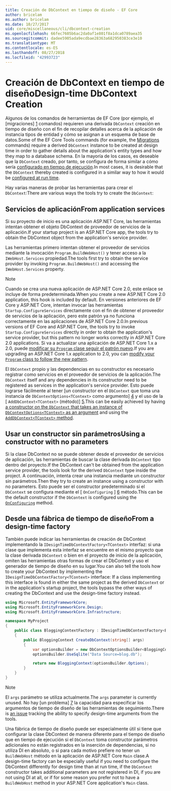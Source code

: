 ```yaml
---
title: Creación de DbContext en tiempo de diseño - EF Core
author: bricelam
ms.author: bricelam
ms.date: 10/27/2017
uid: core/miscellaneous/cli/dbcontext-creation
ms.openlocfilehash: 66fec7605b6ac2da0af1e801f8a1dca0789aea35
ms.sourcegitcommit: dadee5905ada9ecdbae28363a682950383ce3e10
ms.translationtype: MT
ms.contentlocale: es-ES
ms.lasthandoff: 08/27/2018
ms.locfileid: "42993723"
---
```

<a name="design-time-dbcontext-creation"></a><span data-ttu-id="f7e1b-102">Creación de DbContext en tiempo de diseño</span><span class="sxs-lookup"><span data-stu-id="f7e1b-102">Design-time DbContext Creation</span></span>
==============================
<span data-ttu-id="f7e1b-103">Algunos de los comandos de herramientas de EF Core (por ejemplo, el [migraciones] [ 1] comandos) requieren una derivada `DbContext` creación en tiempo de diseño con el fin de recopilar detalles acerca de la aplicación de instancia tipos de entidad y cómo se asignan a un esquema de base de datos.</span><span class="sxs-lookup"><span data-stu-id="f7e1b-103">Some of the EF Core Tools commands (for example, the [Migrations][1] commands) require a derived `DbContext` instance to be created at design time in order to gather details about the application's entity types and how they map to a database schema.</span></span> <span data-ttu-id="f7e1b-104">En la mayoría de los casos, es deseable que la `DbContext` creado, por tanto, se configura de forma similar a cómo sería [configurado en tiempo de ejecución][2].</span><span class="sxs-lookup"><span data-stu-id="f7e1b-104">In most cases, it is desirable that the `DbContext` thereby created is configured in a similar way to how it would be [configured at run time][2].</span></span>

<span data-ttu-id="f7e1b-105">Hay varias maneras de probar las herramientas para crear el `DbContext`:</span><span class="sxs-lookup"><span data-stu-id="f7e1b-105">There are various ways the tools try to create the `DbContext`:</span></span>

<a name="from-application-services"></a><span data-ttu-id="f7e1b-106">Servicios de aplicación</span><span class="sxs-lookup"><span data-stu-id="f7e1b-106">From application services</span></span>
-------------------------
<span data-ttu-id="f7e1b-107">Si su proyecto de inicio es una aplicación ASP.NET Core, las herramientas intentan obtener el objeto DbContext de proveedor de servicios de la aplicación.</span><span class="sxs-lookup"><span data-stu-id="f7e1b-107">If your startup project is an ASP.NET Core app, the tools try to obtain the DbContext object from the application's service provider.</span></span>

<span data-ttu-id="f7e1b-108">Las herramientas primero intentan obtener el proveedor de servicios mediante la invocación `Program.BuildWebHost()` y tener acceso a la `IWebHost.Services` propiedad.</span><span class="sxs-lookup"><span data-stu-id="f7e1b-108">The tools first try to obtain the service provider by invoking `Program.BuildWebHost()` and accessing the `IWebHost.Services` property.</span></span>

> [!NOTE]
> <span data-ttu-id="f7e1b-109">Cuando se crea una nueva aplicación de ASP.NET Core 2.0, este enlace se incluye de forma predeterminada.</span><span class="sxs-lookup"><span data-stu-id="f7e1b-109">When you create a new ASP.NET Core 2.0 application, this hook is included by default.</span></span> <span data-ttu-id="f7e1b-110">En versiones anteriores de EF Core y ASP.NET Core, intentan invocar las herramientas `Startup.ConfigureServices` directamente con el fin de obtener el proveedor de servicios de la aplicación, pero este patrón ya no funciona correctamente en las aplicaciones de ASP.NET Core 2.0.</span><span class="sxs-lookup"><span data-stu-id="f7e1b-110">In previous versions of EF Core and ASP.NET Core, the tools try to invoke `Startup.ConfigureServices` directly in order to obtain the application's service provider, but this pattern no longer works correctly in ASP.NET Core 2.0 applications.</span></span> <span data-ttu-id="f7e1b-111">Si va a actualizar una aplicación de ASP.NET Core 1.x a 2.0, puede [modificar su `Program` clase seguir el patrón nuevo][3].</span><span class="sxs-lookup"><span data-stu-id="f7e1b-111">If you are upgrading an ASP.NET Core 1.x application to 2.0, you can [modify your `Program` class to follow the new pattern][3].</span></span>

<span data-ttu-id="f7e1b-112">El `DbContext` propio y las dependencias en su constructor es necesario registrar como servicios en el proveedor de servicios de la aplicación.</span><span class="sxs-lookup"><span data-stu-id="f7e1b-112">The `DbContext` itself and any dependencies in its constructor need to be registered as services in the application's service provider.</span></span> <span data-ttu-id="f7e1b-113">Esto puede lograrse fácilmente al tener [un constructor en el `DbContext` que toma una instancia de `DbContextOptions<TContext>` como argumento] [ 4] y el uso de la [ `AddDbContext<TContext>` (método)] [5].</span><span class="sxs-lookup"><span data-stu-id="f7e1b-113">This can be easily achieved by having [a constructor on the `DbContext` that takes an instance of `DbContextOptions<TContext>` as an argument][4] and using the [`AddDbContext<TContext>` method][5].</span></span>

<a name="using-a-constructor-with-no-parameters"></a><span data-ttu-id="f7e1b-114">Usar un constructor sin parámetros</span><span class="sxs-lookup"><span data-stu-id="f7e1b-114">Using a constructor with no parameters</span></span>
--------------------------------------
<span data-ttu-id="f7e1b-115">Si la clase DbContext no se puede obtener desde el proveedor de servicios de aplicación, las herramientas de buscar la clase derivada `DbContext` tipo dentro del proyecto.</span><span class="sxs-lookup"><span data-stu-id="f7e1b-115">If the DbContext can't be obtained from the application service provider, the tools look for the derived `DbContext` type inside the project.</span></span> <span data-ttu-id="f7e1b-116">A continuación, intenta crear una instancia mediante un constructor sin parámetros.</span><span class="sxs-lookup"><span data-stu-id="f7e1b-116">Then they try to create an instance using a constructor with no parameters.</span></span> <span data-ttu-id="f7e1b-117">Esto puede ser el constructor predeterminado si el `DbContext` se configura mediante el [ `OnConfiguring` ] [ 6] método.</span><span class="sxs-lookup"><span data-stu-id="f7e1b-117">This can be the default constructor if the `DbContext` is configured using the [`OnConfiguring`][6] method.</span></span>

<a name="from-a-design-time-factory"></a><span data-ttu-id="f7e1b-118">Desde una fábrica de tiempo de diseño</span><span class="sxs-lookup"><span data-stu-id="f7e1b-118">From a design-time factory</span></span>
--------------------------
<span data-ttu-id="f7e1b-119">También puede indicar las herramientas de creación de DbContext implementando la `IDesignTimeDbContextFactory<TContext>` interfaz: si una clase que implementa esta interfaz se encuentre en el mismo proyecto que la clase derivada `DbContext` o bien en el proyecto de inicio de la aplicación, omiten las herramientas otras formas de crear el DbContext y uso el generador de tiempo de diseño en su lugar.</span><span class="sxs-lookup"><span data-stu-id="f7e1b-119">You can also tell the tools how to create your DbContext by implementing the `IDesignTimeDbContextFactory<TContext>` interface: If a class implementing this interface is found in either the same project as the derived `DbContext` or in the application's startup project, the tools bypass the other ways of creating the DbContext and use the design-time factory instead.</span></span>

``` csharp
using Microsoft.EntityFrameworkCore;
using Microsoft.EntityFrameworkCore.Design;
using Microsoft.EntityFrameworkCore.Infrastructure;

namespace MyProject
{
    public class BloggingContextFactory : IDesignTimeDbContextFactory<BloggingContext>
    {
        public BloggingContext CreateDbContext(string[] args)
        {
            var optionsBuilder = new DbContextOptionsBuilder<BloggingContext>();
            optionsBuilder.UseSqlite("Data Source=blog.db");

            return new BloggingContext(optionsBuilder.Options);
        }
    }
}
```

> [!NOTE]
> <span data-ttu-id="f7e1b-120">El `args` parámetro se utiliza actualmente.</span><span class="sxs-lookup"><span data-stu-id="f7e1b-120">The `args` parameter is currently unused.</span></span> <span data-ttu-id="f7e1b-121">No hay [un problema] [ 7] la capacidad para especificar los argumentos de tiempo de diseño de las herramientas de seguimiento.</span><span class="sxs-lookup"><span data-stu-id="f7e1b-121">There is [an issue][7] tracking the ability to specify design-time arguments from the tools.</span></span>

<span data-ttu-id="f7e1b-122">Una fábrica de tiempo de diseño puede ser especialmente útil si tiene que configurar la clase DbContext de manera diferente para el tiempo de diseño que en tiempo de ejecución si el `DbContext` toma constructor parámetros adicionales no están registrados en la inserción de dependencias, si no utiliza DI en absoluto, o si para cada motivo prefiere no tener un `BuildWebHost` método en la aplicación de ASP.NET Core `Main` clase.</span><span class="sxs-lookup"><span data-stu-id="f7e1b-122">A design-time factory can be especially useful if you need to configure the DbContext differently for design time than at run time, if the `DbContext` constructor takes additional parameters are not registered in DI, if you are not using DI at all, or if for some reason you prefer not to have a `BuildWebHost` method in your ASP.NET Core application's `Main` class.</span></span>

  [1]: xref:core/managing-schemas/migrations/index
  [2]: xref:core/miscellaneous/configuring-dbcontext
  [3]: https://docs.microsoft.com/aspnet/core/migration/1x-to-2x/#update-main-method-in-programcs
  [4]: xref:core/miscellaneous/configuring-dbcontext#constructor-argument
  [5]: xref:core/miscellaneous/configuring-dbcontext#using-dbcontext-with-dependency-injection
  [6]: xref:core/miscellaneous/configuring-dbcontext#onconfiguring
  [7]: https://github.com/aspnet/EntityFrameworkCore/issues/8332
